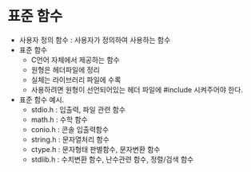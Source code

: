 # 표준 함수

- 사용자 정의 함수 : 사용자가 정의하여 사용하는 함수
- 표준 함수
    - C언어 자체에서 제공하는 함수
    - 원형은 헤더파일에 정리
    - 실체는 라이브러리 파일에 수록
    - 사용하려면 원형이 선언되어있는 헤더 파일에 #include 시켜주어야 한다.
- 표준 함수 예시. 
    - stdio.h : 입출력, 파일 관련 함수
    - math.h : 수학 함수
    - conio.h : 콘솔 입출력함수
    - string.h : 문자열처리 함수
    - ctype.h : 문자형태 판별함수, 문자변환 함수
    - stdlib.h : 수치변환 함수, 난수관련 함수, 정렬/검색 함수

